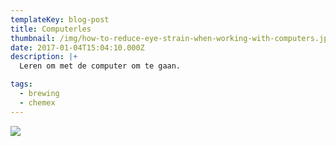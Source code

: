```yaml
---
templateKey: blog-post
title: Computerles
thumbnail: /img/how-to-reduce-eye-strain-when-working-with-computers.jpg
date: 2017-01-04T15:04:10.000Z
description: |+
  Leren om met de computer om te gaan.

tags:
  - brewing
  - chemex
---
```

![](/img/how-to-reduce-eye-strain-when-working-with-computers.jpg)
